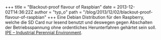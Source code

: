 +++
title = "Blackout-proof flavour of Raspbian"
date = 2013-12-02T14:36:22Z
author = "typ_o"
path = "/blog/2013/12/02/blackout-proof-flavour-of-raspbian"
+++
Eine Debian Distribution für den Raspberry, welche die SD Card nur
lesend benutzt und deswegen gegen Abschalten der Betriebsspannung ohne
ordentliches Herunterfahren gehärtet sein soll. [IPE – Industrial
Perennial Environment](http://nutcom.hu/?page_id=108).
